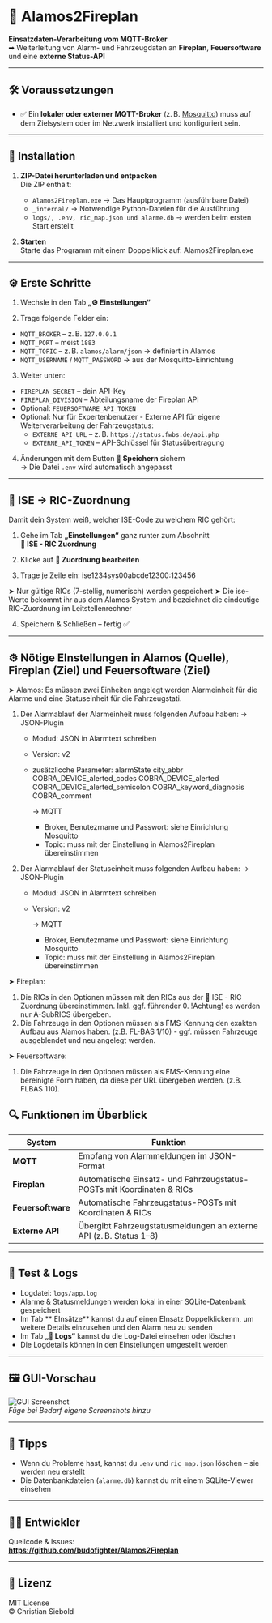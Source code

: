 # 🚨 Alamos2Fireplan

**Einsatzdaten-Verarbeitung vom MQTT-Broker**  
➡ Weiterleitung von Alarm- und Fahrzeugdaten an **Fireplan**, **Feuersoftware** und eine **externe Status-API**

---

## 🛠 Voraussetzungen

- ✅ Ein **lokaler oder externer MQTT-Broker** (z. B. [Mosquitto](https://mosquitto.org/)) muss auf dem Zielsystem oder im Netzwerk installiert und konfiguriert sein.

---

## 💾 Installation

1. **ZIP-Datei herunterladen und entpacken**  
   Die ZIP enthält:

   - `Alamos2Fireplan.exe` → Das Hauptprogramm (ausführbare Datei)
   - `_internal/` → Notwendige Python-Dateien für die Ausführung
   - `logs/, .env, ric_map.json und alarme.db` → werden beim ersten Start erstellt

2. **Starten**  
   Starte das Programm mit einem Doppelklick auf:
    Alamos2Fireplan.exe


---

## ⚙️ Erste Schritte

1. Wechsle in den Tab **„⚙️ Einstellungen“**

2. Trage folgende Felder ein:

- `MQTT_BROKER` – z. B. `127.0.0.1` 
- `MQTT_PORT` – meist `1883`
- `MQTT_TOPIC` – z. B. `alamos/alarm/json` → definiert in Alamos
- `MQTT_USERNAME` / `MQTT_PASSWORD` → aus der Mosquitto-Einrichtung

3. Weiter unten:

- `FIREPLAN_SECRET` – dein API-Key
- `FIREPLAN_DIVISION` – Abteilungsname der Fireplan API
- Optional: `FEUERSOFTWARE_API_TOKEN`
- Optional: Nur für Expertenbenutzer - Externe API für eigene Weiterverarbeitung der Fahrzeugstatus:
  - `EXTERNE_API_URL` – z. B. `https://status.fwbs.de/api.php`
  - `EXTERNE_API_TOKEN` – API-Schlüssel für Statusübertragung

4. Änderungen mit dem Button **💾 Speichern** sichern  
→ Die Datei `.env` wird automatisch angepasst

---

## 🔁 ISE → RIC-Zuordnung

Damit dein System weiß, welcher ISE-Code zu welchem RIC gehört:

1. Gehe im Tab **„Einstellungen“** ganz runter zum Abschnitt  
**🔁 ISE - RIC Zuordnung**

2. Klicke auf **📝 Zuordnung bearbeiten**

3. Trage je Zeile ein:
ise1234sys00abcde12300:123456

➤ Nur gültige RICs (7-stellig, numerisch) werden gespeichert
➤ Die ise-Werte bekommt ihr aus dem Alamos System und bezeichnet die eindeutige RIC-Zuordnung im Leitstellenrechner

4. Speichern & Schließen – fertig ✅

---

## ⚙️ Nötige EInstellungen in Alamos (Quelle), Fireplan (Ziel) und Feuersoftware (Ziel)

➤ Alamos:
Es müssen zwei Einheiten angelegt werden Alarmeinheit für die Alarme und eine Statuseinheit für die Fahrzeugstati. 
1. Der Alarmablauf der Alarmeinheit muss folgenden Aufbau haben:
→ JSON-Plugin
   - Modud: JSON in Alarmtext schreiben
   - Version: v2
   - zusätzlicche Parameter:
      alarmState
      city_abbr
      COBRA_DEVICE_alerted_codes
      COBRA_DEVICE_alerted
      COBRA_DEVICE_alerted_semicolon
      COBRA_keyword_diagnosis
      COBRA_comment
   
     → MQTT
        - Broker, Benutezrname und Passwort: siehe Einrichtung Mosquitto
        - Topic: muss mit der Einstellung in Alamos2Fireplan übereinstimmen


2. Der Alarmablauf der Statuseinheit muss folgenden Aufbau haben:
→ JSON-Plugin
   - Modud: JSON in Alarmtext schreiben
   - Version: v2
   
     → MQTT
        - Broker, Benutezrname und Passwort: siehe Einrichtung Mosquitto
        - Topic: muss mit der Einstellung in Alamos2Fireplan übereinstimmen
    
➤ Fireplan:
1. Die RICs in den Optionen müssen mit den RICs aus der 🔁 ISE - RIC Zuordnung übereinstimmen. Inkl. ggf. führender 0. !Achtung! es werden nur A-SubRICS übergeben.
2. Die Fahrzeuge in den Optionen müssen als FMS-Kennung den exakten Aufbau aus Alamos haben. (z.B. FL-BAS 1/10) - ggf. müssen Fahrzeuge ausgeblendet und neu angelegt werden.

 ➤ Feuersoftware:
 1. Die Fahrzeuge in den Optionen müssen als FMS-Kennung eine bereinigte Form haben, da diese per URL übergeben werden. (z.B. FLBAS 110).

## 🔍 Funktionen im Überblick

| System            | Funktion                                                              |
|-------------------|-----------------------------------------------------------------------|
| **MQTT**          | Empfang von Alarmmeldungen im JSON-Format                             |
| **Fireplan**      | Automatische Einsatz- und Fahrzeugstatus-POSTs mit Koordinaten & RICs |
| **Feuersoftware** | Automatische Fahrzeugstatus-POSTs mit Koordinaten & RICs              |
| **Externe API**   | Übergibt Fahrzeugstatusmeldungen an externe API (z. B. Status 1–8)    |

---

## 🧪 Test & Logs

- Logdatei: `logs/app.log`
- Alarme & Statusmeldungen werden lokal in einer SQLite-Datenbank gespeichert
- Im Tab ** EInsätze** kannst du auf einen EInsatz Doppelklickenm, um weitere Details einzusehen und den Alarm neu zu senden
- Im Tab **„📄 Logs“** kannst du die Log-Datei einsehen oder löschen
- Die Logdetails können in den EInstellungen umgestellt werden

---

## 🖼 GUI-Vorschau

![GUI Screenshot](./resources/screenshot.png)  
_Füge bei Bedarf eigene Screenshots hinzu_

---

## 🧹 Tipps

- Wenn du Probleme hast, kannst du `.env` und `ric_map.json` löschen – sie werden neu erstellt
- Die Datenbankdateien (`alarme.db`) kannst du mit einem SQLite-Viewer einsehen

---

## 🧑‍💻 Entwickler

Quellcode & Issues:  
**https://github.com/budofighter/Alamos2Fireplan**

---

## 📜 Lizenz

MIT License  
© Christian Siebold


